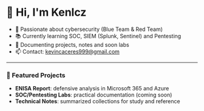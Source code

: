 # 👋 Hi, I'm Kenlcz

- 🔐 Passionate about cybersecurity (Blue Team & Red Team)  
- 📚 Currently learning SOC, SIEM (Splunk, Sentinel) and Pentesting  
- 📝 Documenting projects, notes and soon labs  
- 📫 Contact: kevincaceres999@gmail.com  

---

### 🚀 Featured Projects

- **ENISA Report**: defensive analysis in Microsoft 365 and Azure  
- **SOC/Pentesting Labs**: practical documentation (coming soon)  
- **Technical Notes**: summarized collections for study and reference  
 
